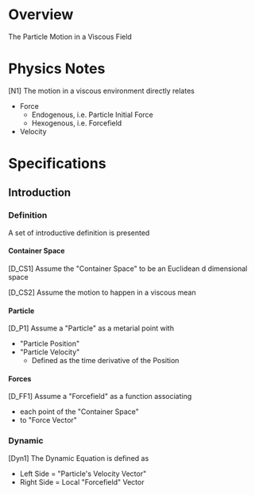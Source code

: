 
# Overview 

The Particle Motion in a Viscous Field 

# Physics Notes 

[N1] The motion in a viscous environment directly relates 
- Force 
  - Endogenous, i.e. Particle Initial Force 
  - Hexogenous, i.e. Forcefield 
- Velocity 

# Specifications 

## Introduction 

### Definition 

A set of introductive definition is presented 

#### Container Space 

[D_CS1] Assume the "Container Space" to be an Euclidean d dimensional space 

[D_CS2] Assume the motion to happen in a viscous mean 

#### Particle 

[D_P1] Assume a "Particle" as a metarial point with 
- "Particle Position" 
- "Particle Velocity" 
  - Defined as the time derivative of the Position 


#### Forces 

[D_FF1] Assume a "Forcefield" as a function associating 
- each point of the "Container Space" 
- to "Force Vector" 



### Dynamic 

[Dyn1] The Dynamic Equation is defined as 
- Left Side = "Particle's Velocity Vector" 
- Right Side = Local "Forcefield" Vector

